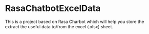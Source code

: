 # RasaChatbotExcelData
 This is a project based on Rasa Charbot which will help you store the extract the useful data to/from the excel (.xlsx) sheet. 
